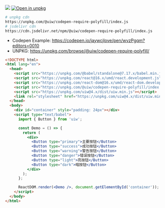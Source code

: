 [![](https://data.jsdelivr.com/v1/package/npm/@uiw/codepen-require-polyfill/badge)](https://www.jsdelivr.com/package/npm/@uiw/codepen-require-polyfill)
[![Open in unpkg](https://img.shields.io/badge/Open%20in-unpkg-blue?label=@uiw/codepen-require-polyfill)](https://uiwjs.github.io/npm-unpkg/#/pkg/@uiw/codepen-require-polyfill/file/README.md)

```bash
# unpkg cdn
https://unpkg.com/@uiw/codepen-require-polyfill/index.js
# jsdelivr cdn
https://cdn.jsdelivr.net/npm/@uiw/codepen-require-polyfill/index.js
```

- Codepen Example: https://codepen.io/jaywcjlove/pen/wvzPgqm?editors=0010
- UNPKG: https://unpkg.com/browse/@uiw/codepen-require-polyfill/


```html
<!DOCTYPE html>
<html lang="en">
  <head>
    <script src="https://unpkg.com/@babel/standalone@7.17.x/babel.min.js" crossorigin></script>
    <script src="https://unpkg.com/react@16.x/umd/react.development.js" crossorigin></script>
    <script src="https://unpkg.com/react-dom@16.x/umd/react-dom.development.js" crossorigin></script>
    <script src="https://unpkg.com/@uiw/codepen-require-polyfill/index.js"></script>
    <script src="https://unpkg.com/uiw@4.x/dist/uiw.min.js"></script>
    <link rel="stylesheet" href="https://unpkg.com/uiw@4.x/dist/uiw.min.css">
  </head>
  <body>
    <div id="container" style="padding: 24px"></div>
    <script type="text/babel">
      import { Button } from 'uiw';

      const Demo = () => {
        return (
          <div>
            <Button type="primary">主要按钮</Button>
            <Button type="success">成功按钮</Button>
            <Button type="warning">警告按钮</Button>
            <Button type="danger">错误按钮</Button>
            <Button type="light">亮按钮</Button>
            <Button type="dark">暗按钮</Button>
          </div>
        );
      };

      ReactDOM.render(<Demo />, document.getElementById('container'));
    </script>
  </body>
</html>
```